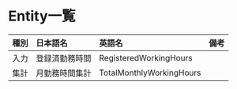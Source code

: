 # Entity一覧

|種別|日本語名|英語名|備考|
|:---|:---|:---|:---|
|入力|登録済勤務時間|RegisteredWorkingHours||
|集計|月勤務時間集計|TotalMonthlyWorkingHours||
